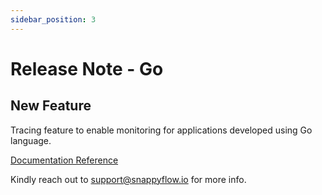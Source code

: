 ```yaml
---
sidebar_position: 3 
---
```

# Release Note - Go
## New Feature

Tracing feature to enable monitoring for applications developed using Go language.

[Documentation Reference](/docs/sidebar-snappyflow-saas/Tracing/go)

Kindly reach out to [support@snappyflow.io](mailto:support@snappyflow.io) for more info.



